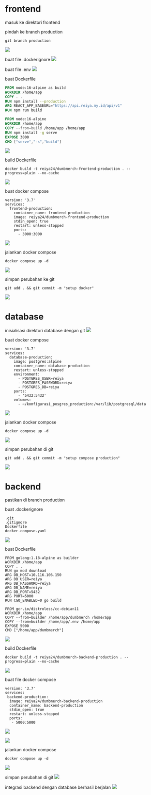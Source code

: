 # frontend
masuk ke direktori frontend

pindah ke branch production
```shell
git branch production
```
![](.10setup_production_images/8b1951ad.png)

buat file .dockerignore
![](.10setup_production_images/038d7235.png)

buat file .env
![](.10setup_production_images/969a445a.png)

buat Dockerfile
```dockerfile
FROM node:16-alpine as build
WORKDIR /home/app
COPY . .
RUN npm install --production
ARG REACT_APP_BASEURL="https://api.reiya.my.id/api/v1"
RUN npm run build

FROM node:16-alpine
WORKDIR /home/app
COPY --from=build /home/app /home/app
RUN npm install -g serve
EXPOSE 3000
CMD ["serve","-s","build"]
```
![](.10setup_production_images/510cf666.png)

build Dockerfile
```shell
docker build -t reiya24/dumbmerch-frontend-production . --progress=plain --no-cache
```
![](.10setup_production_images/ec0d1031.png)

buat docker compose
```shell
version: '3.7'
services:
  frontend-production:
    container_name: frontend-production
    image: reiya24/dumbmerch-frontend-production
    stdin_open: true
    restart: unless-stopped
    ports:
      - 3000:3000
```
![](.10setup_production_images/5d8f646c.png)

jalankan docker compose
```shell
docker compose up -d
```
![](.10setup_production_images/455b76e8.png)

simpan perubahan ke git
```shell
git add . && git commit -m "setup docker"
```
![](.10setup_production_images/829428fb.png)

# database

inisialisasi direktori database dengan git
![](.10setup_production_images/5dcc890a.png)

buat docker compose
```shell
version: '3.7'
services:
  database-production:
    image: postgres:alpine
    container_name: database-production
    restart: unless-stopped
    environment:
      - POSTGRES_USER=reiya
      - POSTGRES_PASSWORD=reiya
      - POSTGRES_DB=reiya
    ports:
      - '5432:5432'
    volumes:
      - ~/konfigurasi_posgres_production:/var/lib/postgresql/data
```
![](.10setup_production_images/bc004d7c.png)

jalankan docker compose
```shell
docker compose up -d
```
![](.10setup_production_images/c92e8983.png)

simpan perubahan di git
```shell
git add . && git commit -m "setup compose production"
```
![](.10setup_production_images/fae81adc.png)

# backend

pastikan di branch production

buat .dockerignore
```shell
.git
.gitignore
Dockerfile
docker-compose.yaml
```
![](.10setup_production_images/c9e7dfd7.png)

buat Dockerfile
```shell
FROM golang:1.18-alpine as builder
WORKDIR /home/app
COPY . .
RUN go mod download
ARG DB_HOST=10.116.106.150
ARG DB_USER=reiya
ARG DB_PASSWORD=reiya
ARG DB_NAME=reiya
ARG DB_PORT=5432
ARG PORT=5000
RUN CGO_ENABLED=0 go build

FROM gcr.io/distroless/cc-debian11
WORKDIR /home/app
COPY --from=builder /home/app/dumbmerch /home/app
COPY --from=builder /home/app/.env /home/app
EXPOSE 5000
CMD ["/home/app/dumbmerch"]
```
![](.10setup_production_images/c0281024.png)

build Dockerfile
```shell
docker build -t reiya24/dumbmerch-backend-production . --progress=plain --no-cache
```
![](.10setup_production_images/c5ee3c6d.png)

buat file docker compose
```shell
version: '3.7'
services:
 backend-production:
  image: reiya24/dumbmerch-backend-production
  container_name: backend-production
  stdin_open: true
  restart: unless-stopped
  ports:
   - 5000:5000
```
![](.10setup_production_images/f34fc58d.png)

![](.10setup_production_images/bf8e6ef4.png)

jalankan docker compose
```shell
docker compose up -d
```
![](.10setup_production_images/ac931c85.png)

simpan perubahan di git
![](.10setup_production_images/52482b50.png)

integrasi backend dengan database berhasil berjalan
![](.10setup_production_images/38e9dad1.png)

